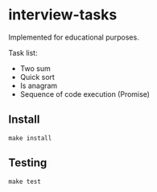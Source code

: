 # interview-tasks

Implemented for educational purposes.

Task list:

- Two sum
- Quiсk sort
- Is anagram
- Sequence of code execution (Promise)

## Install

```
make install
```

## Testing

```
make test
```